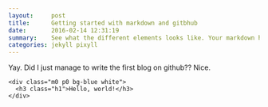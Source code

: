 ```yaml
---
layout:     post
title:      Getting started with markdown and gitbhub
date:       2016-02-14 12:31:19
summary:    See what the different elements looks like. Your markdown has never looked better. I promise.
categories: jekyll pixyll
---
```


Yay. Did I just manage to write the first blog on github?? Nice. 

```
<div class="m0 p0 bg-blue white">
  <h3 class="h1">Hello, world!</h3>
</div>
```

